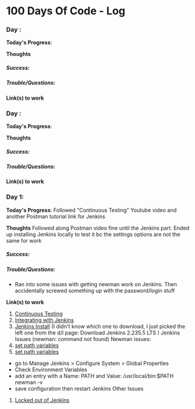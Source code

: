# 100 Days Of Code - Log

### Day : 

**Today's Progress**: 

**Thoughts** 
##### Success: 

##### Trouble/Questions:

**Link(s) to work**


### Day : 

**Today's Progress**: 

**Thoughts** 
##### Success: 

##### Trouble/Questions:

**Link(s) to work**


### Day 1: 

**Today's Progress**: Followed "Continuous Testing" Youtube video and another Postman tutorial link for Jenkins

**Thoughts** 
Followed along Postman video fine until the Jenkins part.  Ended up installing Jenkins locally to test it bc the settings options are not the same for work
##### Success:

##### Trouble/Questions:
- Ran into some issues with getting newman work on Jenkins. Then accidentally screwed something up with the password/login stuff

**Link(s) to work**
1. [Continuous Testing](https://www.youtube.com/watch?v=sB2HHrezQOo&t=3123s)
2. [Integrating with Jenkins](https://learning.postman.com/docs/running-collections/using-newman-cli/integration-with-jenkins/)
3. [Jenkins Install](https://www.jenkins.io/download/lts/macos/) (I didn't know which one to download, I just picked the left one from the d/l page:  Download Jenkins 2.235.5 LTS )
Jenkins Issues (newman: command not found)
Newman issues:
1. [set path variables](https://stackoverflow.com/questions/57867730/cannot-run-newman-on-jenkins-newman-command-not-found-in-aws-ec2-linux-jenkin)
2. [set path variables](https://github.com/postmanlabs/newman/issues/778)
- go to Manage Jenkins > Configure System > Global Properties
- Check Environment Variables
- add an entry with a Name: PATH and Value: /usr/local/bin:$PATH newman -v
- save configuration then restart Jenkins
Other Issues
1. [Locked out of Jenkins](http://abhijitkakade.com/2019/06/how-to-reset-jenkins-admin-users-password/)
